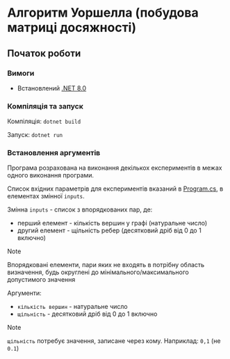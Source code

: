 # Алгоритм Уоршелла (побудова матриці досяжності)

## Початок роботи

### Вимоги

- Встановлений [.NET 8.0](https://dotnet.microsoft.com/download/dotnet/8.0)

### Компіляція та запуск

Компіляція: `dotnet build`

Запуск: `dotnet run`

### Встановлення аргументів

Програма розрахована на виконання декількох експериментів в межах одного виконання програми.

Список вхідних параметрів для експериментів вказаний в [Program.cs](./warshall-algorithm/Program.cs), в елементах змінної `inputs`.

Змінна `inputs` - список з впорядкованих пар, де:

- перший елемент - кількість вершин у графі (натуральне число)
- другий елемент - щільність ребер (десятковий дріб від 0 до 1 включно)

> [!NOTE]
> Впорядковані елементи, пари яких не входять в потрібну область визначення, будь округлені до мінімального/максимального допустимого значення

Аргументи:

- `кількість вершин` - натуральне число
- `щільність` - десятковий дріб від 0 до 1 включно

> [!NOTE]
> `щільність` потребує значення, записане через кому. Наприклад: `0,1` (не `0.1`)

